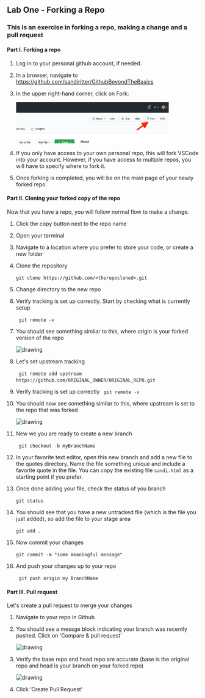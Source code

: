 ## Lab One - Forking a Repo

### This is an exercise in forking a repo, making a change and a pull request

#### Part I. Forking a repo

1. Log in to your personal github account, if needed.
2. In a browser, navigate to https://github.com/sandiritter/GithubBeyondTheBasics
3. In the upper right-hand corner, click on Fork:

   <img src="../images/fork.png" alt="drawing" width="400"/>

4. If you only have access to your own personal repo, this will fork VSCode into your account.  However, if you have access to multiple repos, you will have to specify where to fork it.
5. Once forking is completed, you will be on the main page of your newly forked repo.

#### Part II. Cloning your forked copy of the repo
Now that you have a repo, you will follow normal flow to make a change. 

1. Click the copy button next to the repo name
2. Open your terminal
3. Navigate to a location where you prefer to store
your code, or create a new folder
4. Clone the repository
   
   ```git clone https://github.com/<therepocloned>.git``` 
5. Change directory to the new repo
6. Verify tracking is set up correctly. Start by checking what is currently setup 

   ``` git remote -v```

7. You should see something similar to this, where origin is your forked version of the repo

   <img src="../images/origin.png" alt="drawing" width="400"/>

8. Let's set upstream tracking 

   ``` git remote add upstream https://github.com/ORIGINAL_OWNER/ORIGINAL_REPO.git```

9. Verify tracking is set up correctly
 ``` git remote -v```

1. You should now see something similar to this, where upstream is set to the repo that was forked

   <img src="../images/upstream.png" alt="drawing" width="400"/>

1. New we you are ready to create a new branch 
   
   ``` git checkout -b myBranchName```
   
1. In your favorite text editor, open this new branch and add a new file to the quotes directory. Name the file something unique and include a favorite quote in the file.  You can copy the existing file ```sandi.html``` as a starting point if you prefer.

1. Once done adding your file, check the status of you branch

    ```git status```

14. You should see that you have a new untracked file (which is the file you just added), so add the file to your stage area 

    ```git add .```

1. Now commit your changes 

   ```git commit -m "some meaningful message"```
   
1. And push your changes up to your repo 

   ``` git push origin my BranchName```

 #### Part III. Pull request
Let's create a pull request to merge your changes

1. Navigate to your repo in Github
2. You should see a messge block indicating your branch was recently pushed. Click on ‘Compare & pull request’

   <img src="../images/branch.png" alt="drawing" width="400"/>

3. Verify the base repo and head repo are accurate (base is the original repo and head is your branch on your forked repo)

   <img src="../images/base.png" alt="drawing" width="400"/>

4. Click ‘Create Pull Request’

